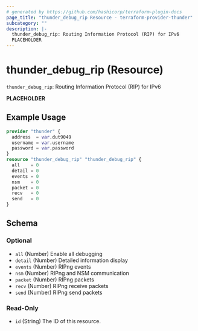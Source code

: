 ```yaml
---
# generated by https://github.com/hashicorp/terraform-plugin-docs
page_title: "thunder_debug_rip Resource - terraform-provider-thunder"
subcategory: ""
description: |-
  thunder_debug_rip: Routing Information Protocol (RIP) for IPv6
  PLACEHOLDER
---
```


# thunder_debug_rip (Resource)

`thunder_debug_rip`: Routing Information Protocol (RIP) for IPv6

__PLACEHOLDER__

## Example Usage

```terraform
provider "thunder" {
  address  = var.dut9049
  username = var.username
  password = var.password
}
resource "thunder_debug_rip" "thunder_debug_rip" {
  all    = 0
  detail = 0
  events = 0
  nsm    = 0
  packet = 0
  recv   = 0
  send   = 0
}
```

<!-- schema generated by tfplugindocs -->
## Schema

### Optional

- `all` (Number) Enable all debugging
- `detail` (Number) Detailed information display
- `events` (Number) RIPng events
- `nsm` (Number) RIPng and NSM communication
- `packet` (Number) RIPng packets
- `recv` (Number) RIPng receive packets
- `send` (Number) RIPng send packets

### Read-Only

- `id` (String) The ID of this resource.


